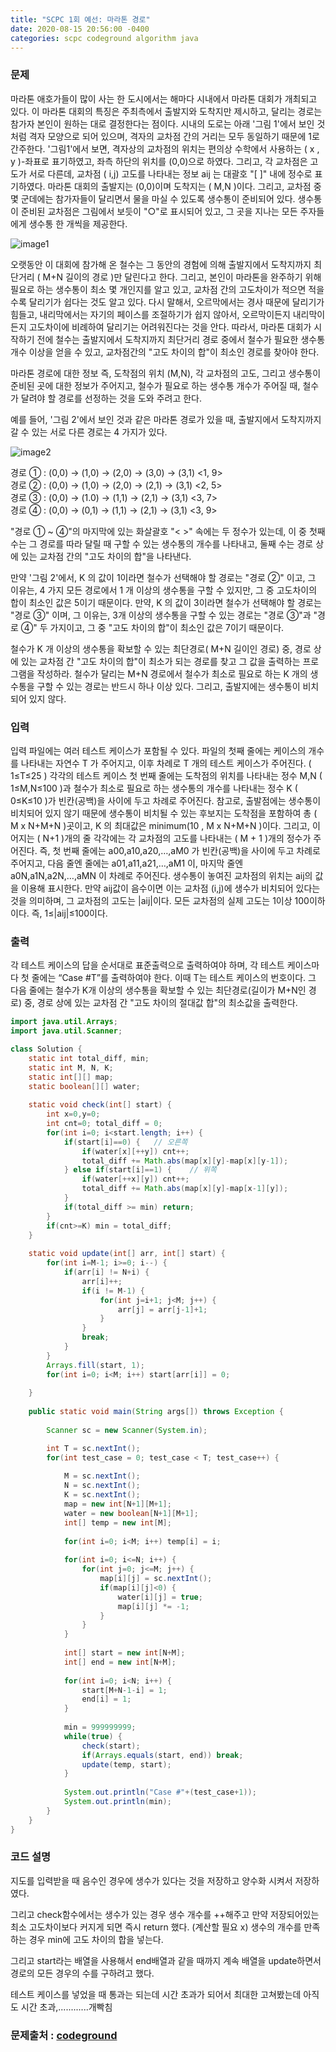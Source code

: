 ```yaml
---
title: "SCPC 1회 예선: 마라톤 경로"
date: 2020-08-15 20:56:00 -0400
categories: scpc codeground algorithm java
---
```


### 문제
마라톤 애호가들이 많이 사는 한 도시에서는 해마다 시내에서 마라톤 대회가 개최되고 있다.
이 마라톤 대회의 특징은 주최측에서 출발지와 도착지만 제시하고, 달리는 경로는 참가자 본인이 원하는 대로 결정한다는 점이다.
시내의 도로는 아래 '그림 1'에서 보인 것처럼 격자 모양으로 되어 있으며, 격자의 교차점 간의 거리는 모두 동일하기 때문에 1로 간주한다.
'그림1'에서 보면, 격자상의 교차점의 위치는 편의상 수학에서 사용하는 ( x , y )-좌표로 표기하였고, 좌측 하단의 위치를 (0,0)으로 하였다.
그리고, 각 교차점은 고도가 서로 다른데, 교차점 ( i,j) 고도를 나타내는 정보 aij 는 대괄호 "[  ]" 내에 정수로 표기하였다.
마라톤 대회의 출발지는 (0,0)이며 도착지는 ( M,N )이다.
그리고, 교차점 중 몇 군데에는 참가자들이 달리면서 물을 마실 수 있도록 생수통이 준비되어 있다.
생수통이 준비된 교차점은 그림에서 보듯이 "○"로 표시되어 있고, 그 곳을 지나는 모든 주자들에게 생수통 한 개씩을 제공한다.

![image1][logo1]

[logo1]: https://cdn.codeground.org/resources/2320e52a0b/AWNxsgWtAMxpX_LD.png

오랫동안 이 대회에 참가해 온 철수는 그 동안의 경험에 의해 출발지에서 도착지까지 최단거리 ( M+N 길이의 경로 )만 달린다고 한다.
그리고, 본인이 마라톤을 완주하기 위해 필요로 하는 생수통이 최소 몇 개인지를 알고 있고,
교차점 간의 고도차이가 적으면 적을수록 달리기가 쉽다는 것도 알고 있다.
다시 말해서, 오르막에서는 경사 때문에 달리기가 힘들고, 내리막에서는 자기의 페이스를 조절하기가 쉽지 않아서,
오르막이든지 내리막이든지 고도차이에 비례하여 달리기는 어려워진다는 것을 안다.
따라서, 마라톤 대회가 시작하기 전에 철수는 출발지에서 도착지까지 최단거리 경로 중에서
철수가 필요한 생수통 개수 이상을 얻을 수 있고, 교차점간의 "고도 차이의 합"이 최소인 경로를 찾아야 한다.

마라톤 경로에 대한 정보 즉, 도착점의 위치 (M,N), 각 교차점의 고도, 그리고 생수통이 준비된 곳에 대한 정보가 주어지고,
철수가 필요로 하는 생수통 개수가 주어질 때, 철수가 달려야 할 경로를 선정하는 것을 도와 주려고 한다.

예를 들어, '그림 2'에서 보인 것과 같은 마라톤 경로가 있을 때, 출발지에서 도착지까지 갈 수 있는 서로 다른 경로는 4 가지가 있다.

![image2][logo2]

[logo2]: https://cdn.codeground.org/resources/2320e52a0b/AWNxshcNAM5pX_LD.png

경로 ① : (0,0) → (1,0) → (2,0) → (3,0) → (3,1) <1, 9> <br>
경로 ② : (0,0) → (1,0) → (2,0) → (2,1) → (3,1) <2, 5> <br>
경로 ③ : (0,0) → (1.0) → (1,1) → (2,1) → (3,1) <3, 7> <br>
경로 ④ : (0,0) → (0,1) → (1,1) → (2,1) → (3,1) <3, 9> <br>

"경로 ① ~ ④"의 마지막에 있는 화살괄호 "< >" 속에는 두 정수가 있는데,
이 중 첫째 수는 그 경로를 따라 달릴 때 구할 수 있는 생수통의 개수를 나타내고,
둘째 수는 경로 상에 있는 교차점 간의 "고도 차이의 합"을 나타낸다.

만약 '그림 2'에서, K 의 값이 1이라면 철수가 선택해야 할 경로는 "경로 ②" 이고,
그 이유는, 4 가지 모든 경로에서 1 개 이상의 생수통을 구할 수 있지만, 그 중 고도차이의 합이 최소인 값은 5이기 때문이다.
만약, K 의 값이 3이라면 철수가 선택해야 할 경로는 "경로 ③" 이며,
그 이유는, 3개 이상의 생수통을 구할 수 있는 경로는 "경로 ③"과 "경로 ④" 두 가지이고,
그 중 "고도 차이의 합"이 최소인 값은 7이기 때문이다.

철수가 K 개 이상의 생수통을 확보할 수 있는 최단경로( M+N 길이인 경로) 중,
경로 상에 있는 교차점 간 "고도 차이의 합"이 최소가 되는 경로를 찾고 그 값을 출력하는 프로그램을 작성하라.
철수가 달리는 M+N 경로에서 철수가 최소로 필요로 하는 K 개의 생수통을 구할 수 있는 경로는 반드시 하나 이상 있다.
그리고, 출발지에는 생수통이 비치되어 있지 않다.


### 입력
입력 파일에는 여러 테스트 케이스가 포함될 수 있다.
파일의 첫째 줄에는 케이스의 개수를 나타내는 자연수 T 가 주어지고,
이후 차례로 T 개의 테스트 케이스가 주어진다. ( 1≤T≤25 )
각각의 테스트 케이스 첫 번째 줄에는 도착점의 위치를 나타내는 정수 M,N ( 1≤M,N≤100 )과
철수가 최소로 필요로 하는 생수통의 개수를 나타내는 정수 K ( 0≤K≤10 )가 빈칸(공백)을 사이에 두고 차례로 주어진다. 
참고로, 출발점에는 생수통이 비치되어 있지 않기 때문에 생수통이 비치될 수 있는 후보지는
도착점을 포함하여 총 ( M ⅹ N+M+N )곳이고, K 의 최대값은 minimum(10 , M ⅹ N+M+N )이다.
그리고, 이어지는 ( N+1 )개의 줄 각각에는 각 교차점의 고도를 나타내는 ( M + 1 )개의 정수가 주어진다.
즉, 첫 번째 줄에는 a00,a10,a20,…,aM0 가 빈칸(공백)을 사이에 두고 차례로 주어지고,
다음 줄엔 줄에는 a01,a11,a21,…,aM1 이, 마지막 줄엔 a0N,a1N,a2N,…,aMN 이 차례로 주어진다.
생수통이 놓여진 교차점의 위치는 aij의 값을 이용해 표시한다.
만약 aij값이 음수이면 이는 교차점 (i,j)에 생수가 비치되어 있다는 것을 의미하며,
그 교차점의 고도는 |aij|이다. 모든 교차점의 실제 고도는 1이상 100이하이다. 즉, 1≤|aij|≤100이다.

### 출력
각 테스트 케이스의 답을 순서대로 표준출력으로 출력하여야 하며,
각 테스트 케이스마다 첫 줄에는 “Case #T”를 출력하여야 한다. 이때 T는 테스트 케이스의 번호이다.
그 다음 줄에는 철수가 K개 이상의 생수통을 확보할 수 있는 최단경로(길이가 M+N인 경로) 중,
경로 상에 있는 교차점 간 "고도 차이의 절대값 합"의 최소값을 출력한다.

```java
import java.util.Arrays;
import java.util.Scanner;

class Solution {
	static int total_diff, min;
	static int M, N, K;
	static int[][] map;
	static boolean[][] water;
	
	static void check(int[] start) {
		int x=0,y=0;
		int cnt=0; total_diff = 0;
		for(int i=0; i<start.length; i++) {
			if(start[i]==0) {	// 오른쪽
				if(water[x][++y]) cnt++;
				total_diff += Math.abs(map[x][y]-map[x][y-1]);
			} else if(start[i]==1) {	// 위쪽
				if(water[++x][y]) cnt++;
				total_diff += Math.abs(map[x][y]-map[x-1][y]);
			}
			if(total_diff >= min) return;
		}
		if(cnt>=K) min = total_diff;
	}
	
	static void update(int[] arr, int[] start) {
		for(int i=M-1; i>=0; i--) {
			if(arr[i] != N+i) {
				arr[i]++;
				if(i != M-1) {
					for(int j=i+1; j<M; j++) {
						arr[j] = arr[j-1]+1;
					}
				}
				break;
			}
		}
		Arrays.fill(start, 1);
		for(int i=0; i<M; i++) start[arr[i]] = 0;
		
	}
	
	public static void main(String args[]) throws Exception	{
		
		Scanner sc = new Scanner(System.in);

		int T = sc.nextInt();
		for(int test_case = 0; test_case < T; test_case++) {
			
			M = sc.nextInt();
			N = sc.nextInt();
			K = sc.nextInt();
			map = new int[N+1][M+1];
			water = new boolean[N+1][M+1];
			int[] temp = new int[M];
			
			for(int i=0; i<M; i++) temp[i] = i;
			
			for(int i=0; i<=N; i++) {
				for(int j=0; j<=M; j++) {
					map[i][j] = sc.nextInt();
					if(map[i][j]<0) {
						water[i][j] = true;
						map[i][j] *= -1;
					}
				}
			}
			
			int[] start = new int[N+M];
			int[] end = new int[N+M];
			
			for(int i=0; i<N; i++) {
				start[M+N-1-i] = 1;
				end[i] = 1;
			}
			
			min = 999999999;
			while(true) {
				check(start);
				if(Arrays.equals(start, end)) break;
				update(temp, start);
			}
			
			System.out.println("Case #"+(test_case+1));
			System.out.println(min);
		}
	}
}
```

### 코드 설명
지도를 입력받을 때 음수인 경우에 생수가 있다는 것을 저장하고 양수화 시켜서 저장하였다.

그리고 check함수에서는 생수가 있는 경우 생수 개수를 ++해주고 만약 저장되어있는 최소 고도차이보다 커지게 되면 즉시 return 했다. (계산할 필요 x)
생수의 개수를 만족하는 경우 min에 고도 차이의 합을 넣는다.

그리고 start라는 배열을 사용해서 end배열과 같을 때까지 계속 배열을 update하면서 경로의 모든 경우의 수를 구하려고 했다. 

테스트 케이스를 넣었을 때 통과는 되는데 시간 초과가 되어서 최대한 고쳐봤는데 아직도 시간 초과,............개빡침

### 문제출처 : [codeground]

[codeground]: https://www.codeground.org
